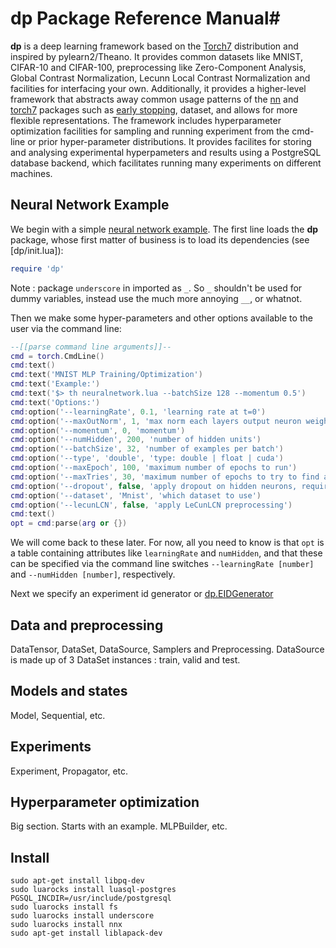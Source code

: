 # dp Package Reference Manual#

__dp__ is a deep learning framework based on the [Torch7](http://torch.ch) distribution and 
inspired by pylearn2/Theano. It provides common datasets like MNIST, CIFAR-10 and CIFAR-100, 
preprocessing like Zero-Component Analysis, Global Contrast Normalization, Lecunn Local Contrast Normalization  and 
facilities for interfacing your own. Additionally, it provides a higher-level framework that 
abstracts away common usage patterns of the [nn](https://github.com/torch/nn/blob/master/README.md) 
and [torch7](https://github.com/torch/torch7/blob/master/README.md) packages such as [early stopping](http://en.wikipedia.org/wiki/Early_stopping), dataset, and allows for more
flexible representations. The framework includes hyperparameter optimization facilities for 
sampling and running experiment from the cmd-line or prior hyper-parameter distributions.
It provides facilites for storing and analysing experimental hyperpameters and results using
a PostgreSQL database backend, which facilitates running many experiments on different machines. 

## Neural Network Example ##
We begin with a simple [neural network example](examples/neuralnetwork.lua). The first line loads 
the __dp__ package, whose first matter of business is to load its dependencies (see [dp/init.lua]):
```lua
require 'dp'
```
Note : package `underscore` in imported as `_`. So `_` shouldn't be used for dummy variables, instead 
use the much more annoying `__`, or whatnot. 

Then we make some hyper-parameters and other options available to the user via the command line:
```lua
--[[parse command line arguments]]--
cmd = torch.CmdLine()
cmd:text()
cmd:text('MNIST MLP Training/Optimization')
cmd:text('Example:')
cmd:text('$> th neuralnetwork.lua --batchSize 128 --momentum 0.5')
cmd:text('Options:')
cmd:option('--learningRate', 0.1, 'learning rate at t=0')
cmd:option('--maxOutNorm', 1, 'max norm each layers output neuron weights')
cmd:option('--momentum', 0, 'momentum')
cmd:option('--numHidden', 200, 'number of hidden units')
cmd:option('--batchSize', 32, 'number of examples per batch')
cmd:option('--type', 'double', 'type: double | float | cuda')
cmd:option('--maxEpoch', 100, 'maximum number of epochs to run')
cmd:option('--maxTries', 30, 'maximum number of epochs to try to find a better local minima for early-stopping')
cmd:option('--dropout', false, 'apply dropout on hidden neurons, requires "nnx" luarock')
cmd:option('--dataset', 'Mnist', 'which dataset to use')
cmd:option('--lecunLCN', false, 'apply LeCunLCN preprocessing')
cmd:text()
opt = cmd:parse(arg or {})
```
We will come back to these later. For now, all you need to know is that `opt` is a table containing attributes
like `learningRate` and `numHidden`, and that these can be specified via the command line switches 
`--learningRate [number]` and `--numHidden [number]`, respectively. 

Next we specify an experiment id generator or [dp.EIDGenerator](eidgenerator.lua)

## Data and preprocessing ##
DataTensor, DataSet, DataSource, Samplers and Preprocessing.
DataSource is made up of 3 DataSet instances : train, valid and test.

## Models and states ##
Model, Sequential, etc.

## Experiments ##
Experiment, Propagator, etc.

## Hyperparameter optimization ##
Big section. Starts with an example. MLPBuilder, etc. 

## Install ##
```shell
sudo apt-get install libpq-dev
sudo luarocks install luasql-postgres PGSQL_INCDIR=/usr/include/postgresql
sudo luarocks install fs
sudo luarocks install underscore
sudo luarocks install nnx
sudo apt-get install liblapack-dev
```